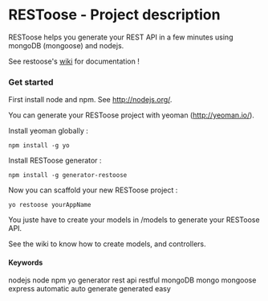 # RESToose - Project description

RESToose helps you generate your REST API in a few minutes using mongoDB (mongoose) and nodejs.
 
See restoose's [wiki](https://github.com/matthieu-beteille/kickstarter/wiki/Home) for documentation !
 
### Get started

First install node and npm. See http://nodejs.org/.

You can generate your RESToose project with yeoman (http://yeoman.io/).

Install yeoman globally :

    npm install -g yo

Install RESToose generator :

    npm install -g generator-restoose

Now you can scaffold your new RESToose project :

    yo restoose yourAppName

You juste have to create your models in /models to generate your RESToose API.

See the wiki to know how to create models, and controllers.

#### Keywords

nodejs node npm yo generator rest api restful mongoDB mongo mongoose express automatic auto generate generated easy 
